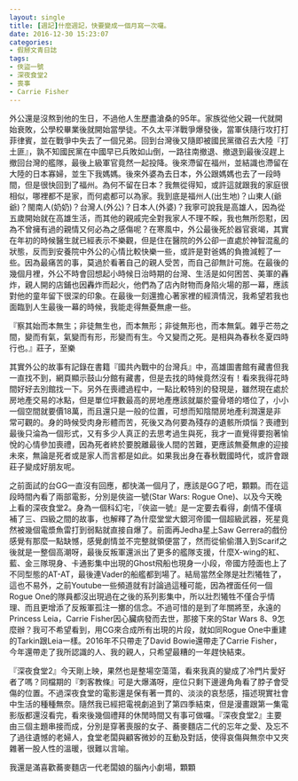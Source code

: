 ```yaml
---
layout: single
title: [週記]什麼週記，快要變成一個月寫一次囉。
date: 2016-12-30 15:23:07
categories:
- 假掰文青日誌
tags:
- 俠盜一號
- 深夜食堂2
- 喪事
- Carrie Fisher
---
```


外公還是沒熬到他的生日，不過他人生歷盡滄桑的95年。家族從他父親一代就開始衰敗，公學校畢業後就開始當學徒。不久太平洋戰爭爆發後，當軍伕隨行攻打打菲律賓，並在戰爭中失去了一個兄弟。回到台灣後又隨即被國民黨徵召去大陸『打土匪』，孰不知國民黨在中國早已兵敗如山倒，一路往南撤退、撤退到最後沒趕上撤回台灣的艦隊，最後上級軍官竟然一起投降。後來滯留在福州，並結識也滯留在大陸的日本寡婦，並生下我媽媽。後來外婆為去日本，外公跟媽媽也去了一段時間，但是很快回到了福州。為何不留在日本？我無從得知，或許這就跟我的家庭很相似，哪裡都不是家，而何處都可以為家。我到底是福州人(出生地)？山東人(爺爺)？閩南人(奶奶)？台灣人(外公)？日本人(外婆)？我寧可說我是高雄人，因為從五歲開始就在高雄生活，而其他的親戚完全對我家人不理不睬，我也無所怨懟，因為不曾擁有過的親情又何必為之感傷呢？在寒風中，外公最後死於器官衰竭，其實在年初的時候醫生就已經表示不樂觀，但是住在醫院的外公卻一直處於神智混亂的狀態，反而到安養院中外公的心情比較快樂一些，或許是對爸媽的負擔減輕了一些。因為最痛苦的事，莫過於看著自己的親人受苦，而自己卻無計可施。在最後的幾個月裡，外公不時會回想起小時候日治時期的台灣、生活是如何困苦、美軍的轟炸，親人開的店鋪也因轟炸而起火，他們為了店內財物而身陷火場的那一幕，應該對他的童年留下很深的印象。在最後一刻還擔心著家裡的經濟情況，我希望若我也面臨到人生最後一幕的時候，我能走得無憂無慮一些。

『察其始而本無生；非徒無生也，而本無形；非徙無形也，而本無氣。雜乎芒芴之間，變而有氣，氣變而有形，形變而有生。今又變而之死。是相與為春秋冬夏四時行也。』莊子，至樂

其實外公的故事有記錄在書籍『國共內戰中的台灣兵』中，高雄圖書館有藏書但我一直找不到，網頁顯示鼓山分館有藏書，但是去找的時候竟然沒有！看來我得花時間好好去別館找一下。另外在喪禮過程中，一點比較特別的發現是，雖然現在處於房地產交易的冰點，但是單位坪數最高的房地產應該就屬於靈骨塔的塔位了，小小一個空間就要價18萬，而且還只是一般的位置，可想而知陰間房地產利潤還是非常可觀的。身的時候受肉身形體而苦，死後又為何要為殘存的遺骸所煩惱？喪禮到最後只淪為一個形式，又有多少人真正的去思考過生與死，我才一直覺得要抱著愉悅的心情參加喪禮，因為死者終於要脫離最後人間的苦難，更應該無憂無慮的迎接未來，無論是死者或是家人而言都是如此。如果我出身在春秋戰國時代，或許會跟莊子變成好朋友呢。

之前面試的台GG一直沒有回應，都快滿一個月了，應該是GG了吧，顆顆。而在這段時間內看了兩部電影，分別是俠盜一號(Star Wars: Rogue One)、以及今天晚上看的深夜食堂2。身為一個科幻宅，『俠盜一號』是一定要去看得，劇情不僅填補了三、四級之間的故事，也解釋了為什麼堂堂大銀河帝國一個超級武器，死星竟然被幾個電漿魚雷打到弱點就直接自爆了。前面再Jedha星上Saw Gerrera的戲份感覺有那麼一點缺憾，感覺劇情並不完整就領便當了，然而從偷偷潛入到Scarif之後就是一整個高潮呀，最後反叛軍還派出了更多的艦隊支援，什麼X-wing的紅、藍、金三隊現身、卡通影集中出現的Ghost飛船也現身一小段，帝國方陸面也上了不同型態的AT-AT，最後連Vader的船艦都到場了。結局當然全隊是壯烈犧牲了，這也不易外，之前Youtube一些頻道就有討論過這種可能，因為裡面任何一個Rogue One的隊員都沒出現過在之後的系列影集中，所以壯烈犧牲不僅合乎情理、而且更增添了反叛軍孤注一擲的信念。不過可惜的是到了年關將至，永遠的Princess Leia，Carrie Fisher因心臟病發而去世，那接下來的Star Wars 8、9怎麼辦？我可不希望看到，用CG來合成所有出現的片段，就如同Rogue One中重建的Tarkin跟Leia一樣。2016年不只帶走了David Bowie還帶走了Carrie Fisher，今年還帶走了我所認識的人、我的親人，只希望最糟的一年趕快結束。

『深夜食堂2』今天剛上映，果然也是整場空蕩蕩，看來我真的變成了冷門片愛好者了嗎？同檔期的『刺客教條』可是大爆滿呀，座位只剩下邊邊角角看了脖子會受傷的位置。不過深夜食堂的電影還是保有著一貫的、淡淡的哀愁感，描述現實社會中生活的種種無奈。隨然我已經把電視劇追到了第四季結束，但是漫畫跟第一集電影版都還沒看完，看來後幾個禮拜的休閒時間又有事可做囉。『深夜食堂2』主要由三個主題串接而成，分別是穿著喪服的女子、蕎麥麵店二代的忘年之愛、及忘不了過往遺憾的老婦人，食堂老闆與顧客微妙的互動及對話，使得哀傷與無奈中又夾雜著一股人性的溫暖，很難以言喻。


我還是滿喜歡蕎麥麵店一代老闆娘的腦內小劇場，顆顆

